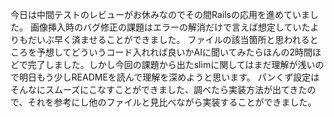 今日は中間テストのレビューがお休みなのでその間Railsの応用を進めていました。
画像挿入時のバグ修正の課題はエラーの解消だけで言えば想定していたよりもだいぶ早く済ませることができました。
ファイルの該当箇所と思われるところを予想してどういうコード入れれば良いかAIに聞いてみたらほんの2時間ほどで完了しました。しかし今回の課題から出たslimに関してはまだ理解が浅いので明日もう少しREADMEを読んで理解を深めようと思います。
パンくず設定はそんなにスムーズにこなすことができました、調べたら実装方法が出てきたので、それを参考にし他のファイルと見比べながら実装することができました。